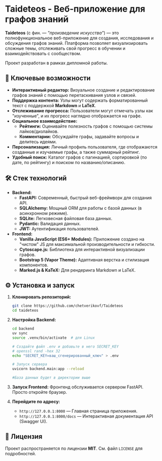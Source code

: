 # Taideteos - Веб-приложение для графов знаний

**Taideteos** (с фин. — _"произведение искусства"_) — это полнофункциональное веб-приложение для создания, исследования и обсуждения графов знаний. Платформа позволяет визуализировать сложные темы, отслеживать свой прогресс в обучении и взаимодействовать с сообществом.

Проект разработан в рамках дипломной работы.

## 🚀 Ключевые возможности

*   **Интерактивный редактор:** Визуальное создание и редактирование графов знаний с помощью перетаскивания узлов и связей.
*   **Поддержка контента:** Узлы могут содержать форматированный текст с поддержкой **Markdown** и **LaTeX**.
*   **Отслеживание прогресса:** Пользователи могут отмечать узлы как "изученные", и их прогресс наглядно отображается на графе.
*   **Социальное взаимодействие:**
    *   **Рейтинги:** Оценивайте полезность графов с помощью системы лайков/дизлайков.
    *   **Комментарии:** Обсуждайте графы, задавайте вопросы и делитесь идеями.
*   **Персонализация:** Личный профиль пользователя, где отображаются созданные и изучаемые графы, а также суммарный рейтинг.
*   **Удобный поиск:** Каталог графов с пагинацией, сортировкой (по дате, по рейтингу) и поиском по названию/описанию.

## 🛠️ Стек технологий

*   **Backend:**
    *   **FastAPI:** Современный, быстрый веб-фреймворк для создания API.
    *   **SQLAlchemy:** Мощный ORM для работы с базой данных (в асинхронном режиме).
    *   **SQLite:** Легковесная файловая база данных.
    *   **Pydantic:** Валидация данных.
    *   **JWT:** Аутентификация пользователей.
*   **Frontend:**
    *   **Vanilla JavaScript (ES6+ Modules):** Приложение создано на "чистом" JS для максимальной производительности и гибкости.
    *   **Cytoscape.js:** Библиотека для интерактивной визуализации графов.
    *   **Bootstrap 5 (Vapor Theme):** Адаптивная верстка и стилизация компонентов.
    *   **Marked.js & KaTeX:** Для рендеринга Markdown и LaTeX.

## ⚙️ Установка и запуск

1.  **Клонировать репозиторий:**
    ```bash
    git clone https://github.com/chetverikovf/Taideteos
    cd taideteos
    ```

2.  **Настройка Backend:**
    ```bash
    cd backend
    uv sync
    source .venv/bin/activate  # для Linux
    
    # Создайте файл .env и добавьте в него SECRET_KEY
    # openssl rand -hex 32
    echo "SECRET_KEY=ваш_сгенерированный_ключ" > .env
    
    # Запуск сервера
    uvicorn backend.main:app --reload
    
    #База данных будет в директории выше
    ```
3.  **Запуск Frontend:**
    Фронтенд обслуживается сервером FastAPI. Просто откройте браузер.

4.  **Перейдите по адресу:**
    *   `http://127.0.0.1:8000` — Главная страница приложения.
    *   `http://127.0.0.1:8000/docs` — Интерактивная документация API (Swagger UI).

## 📄 Лицензия

Проект распространяется по лицензии **MIT**. См. файл `LICENSE` для подробностей.